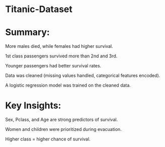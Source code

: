 # Titanic-Dataset

# Summary:

More males died, while females had higher survival.

1st class passengers survived more than 2nd and 3rd.

Younger passengers had better survival rates.

Data was cleaned (missing values handled, categorical features encoded).

A logistic regression model was trained on the cleaned data.

# Key Insights:

Sex, Pclass, and Age are strong predictors of survival.

Women and children were prioritized during evacuation.

Higher class = higher chance of survival.
